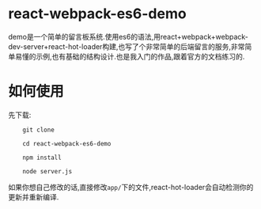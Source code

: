# react-webpack-es6-demo

demo是一个简单的留言板系统.使用es6的语法,用react+webpack+webpack-dev-server+react-hot-loader构建,也写了个非常简单的后端留言的服务,非常简单易懂的示例,也有基础的结构设计.也是我入门的作品,跟着官方的文档练习的.



# 如何使用

先下载:

        git clone 

        cd react-webpack-es6-demo

        npm install

        node server.js

如果你想自己修改的话,直接修改```app/```下的文件,react-hot-loader会自动检测你的更新并重新编译.
  